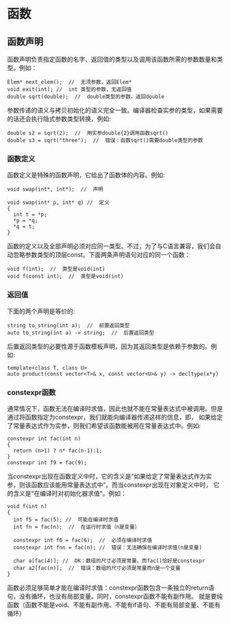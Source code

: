# 函数
## 函数声明
函数声明负责指定函数的名字、返回值的类型以及调用该函数所需的参数数量和类型。例如：
```
Elem* next_elem();  //  无须参数，返回Elem*
void exit(int); //  int 类型的参数，无返回值
double sqrt(double);  //  double类型的参数，返回double
```
参数传递的语义与拷贝初始化的语义完全一致。编译器检查实参的类型，如果需要的话还会执行隐式参数类型转换，例如:
```
double s2 = sqrt(2);  //  用实参double{2}调用函数sqrt()
double s3 = sqrt("three");  //  错误：函数sqrt()需要double类型的参数
```
### 函数定义
函数定义是特殊的函数声明，它给出了函数体的内容。例如:
```
void swap(int*, int*);  //  声明

void swap(int* p, int* q) //  定义
{
  int t = *p;
  *p = *q;
  *q = t;
}
```
函数的定义以及全部声明必须对应同一类型。不过，为了与C语言兼容，我们会自动忽略参数类型的顶层const。下面两条声明语句对应的同一个函数：
```
void f(int);  //  类型是void(int)
void f(const int);  //  类型是void(int)
```

### 返回值
下面的两个声明是等价的:
```
string to_string(int a);  //  前置返回类型
auto to_string(int a) -> string;  //  后置返回类型
```

后置返回类型的必要性源于函数模板声明，因为其返回类型是依赖于参数的。例如:
```
template<class T, class U>
auto product(const vector<T>& x, const vector<U>& y) -> decltype(x*y)
```

### constexpr函数
通常情况下，函数无法在编译时求值，因此也就不能在常量表达式中被调用。但是通过将函数指定为constexpr，我们就能向编译器传递这样的信息，即，
如果给定了常量表达式作为实参，则我们希望该函数能被用在常量表达式中。例如:
```
constexpr int fac(int n)
{
  return (n>1) ? n* fac(n-1):1;
}
constexpr int f9 = fac(9);
```
当constexpr出现在函数定义中时，它的含义是“如果给定了常量表达式作为实参，则该函数应该能用常量表达式中”。而当constexpr出现在对象定义中时，
它的含义是"在编译时对初始化器求值"。例如：
```
void f(int n)
{
  int f5 = fac(5); //  可能在编译时求值
  int fn = fac(n);  //  在运行时求值（n是变量）
  
  constexpr int f6 = fac(6);  //  必须在编译时求值
  constexpr int fnn = fac(n); //  错误：无法确保在编译时求值(n是变量)
  
  char a[fac(4)]; //  OK：数组的尺寸必须是常量，而fac()恰好是constexpr
  char a2[fac(n)];  //  错误：数组的尺寸必须是常量而n是一个变量
}
```
函数必须足够简单才能在编译时求值：constexpr函数包含一条独立的return语句，没有循环，也没有局部变量。同时，constexpr函数不能有副作用。
就是要纯函数（函数不能是void、不能有副作用、不能有if语句、不能有局部变量、不能有循环）
